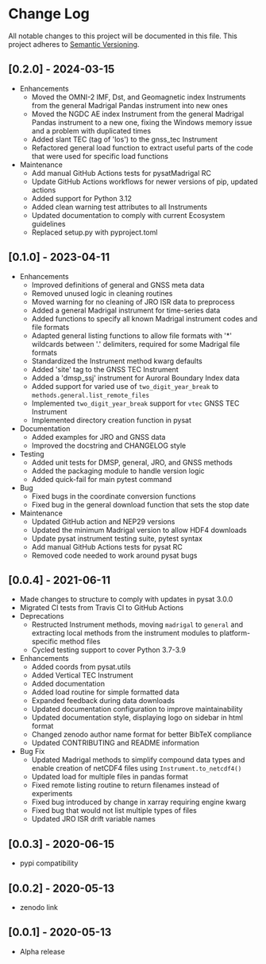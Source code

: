 Change Log
==========
All notable changes to this project will be documented in this file.
This project adheres to [Semantic Versioning](https://semver.org/).

[0.2.0] - 2024-03-15
--------------------
* Enhancements
  * Moved the OMNI-2 IMF, Dst, and Geomagnetic index Instruments from the
    general Madrigal Pandas instrument into new ones
  * Moved the NGDC AE index Instrument from the general Madrigal Pandas
    instrument to a new one, fixing the Windows memory issue and a problem
    with duplicated times
  * Added slant TEC (tag of 'los') to the gnss_tec Instrument
  * Refactored general load function to extract useful parts of the code that
    were used for specific load functions
* Maintenance
  * Add manual GitHub Actions tests for pysatMadrigal RC
  * Update GitHub Actions workflows for newer versions of pip, updated actions
  * Added support for Python 3.12
  * Added clean warning test attributes to all Instruments
  * Updated documentation to comply with current Ecosystem guidelines
  * Replaced setup.py with pyproject.toml

[0.1.0] - 2023-04-11
--------------------
* Enhancements
   * Improved definitions of general and GNSS meta data
   * Removed unused logic in cleaning routines
   * Moved warning for no cleaning of JRO ISR data to preprocess
   * Added a general Madrigal instrument for time-series data
   * Added functions to specify all known Madrigal instrument codes and
     file formats
   * Adapted general listing functions to allow file formats with '*' wildcards
     between '.' delimiters, required for some Madrigal file formats
   * Standardized the Instrument method kwarg defaults
   * Added 'site' tag to the GNSS TEC Instrument
   * Added a 'dmsp_ssj' instrument for Auroral Boundary Index data
   * Added support for varied use of `two_digit_year_break` to
     `methods.general.list_remote_files`
   * Implemented `two_digit_year_break` support for `vtec` GNSS TEC Instrument
   * Implemented directory creation function in pysat
* Documentation
   * Added examples for JRO and GNSS data
   * Improved the docstring and CHANGELOG style
* Testing
   * Added unit tests for DMSP, general, JRO, and GNSS methods
   * Added the packaging module to handle version logic
   * Added quick-fail for main pytest command
* Bug
   * Fixed bugs in the coordinate conversion functions
   * Fixed bug in the general download function that sets the stop date
* Maintenance
   * Updated GitHub action and NEP29 versions
   * Updated the minimum Madrigal version to allow HDF4 downloads
   * Update pysat instrument testing suite, pytest syntax
   * Add manual GitHub Actions tests for pysat RC
   * Removed code needed to work around pysat bugs

[0.0.4] - 2021-06-11
--------------------
* Made changes to structure to comply with updates in pysat 3.0.0
* Migrated CI tests from Travis CI to GitHub Actions
* Deprecations
  * Restructed Instrument methods, moving `madrigal` to `general` and extracting
    local methods from the instrument modules to platform-specific method files
  * Cycled testing support to cover Python 3.7-3.9
* Enhancements
  * Added coords from pysat.utils
  * Added Vertical TEC Instrument
  * Added documentation
  * Added load routine for simple formatted data
  * Expanded feedback during data downloads
  * Updated documentation configuration to improve maintainability
  * Updated documentation style, displaying logo on sidebar in html format
  * Changed zenodo author name format for better BibTeX compliance
  * Updated CONTRIBUTING and README information
* Bug Fix
  * Updated Madrigal methods to simplify compound data types and enable
    creation of netCDF4 files using `Instrument.to_netcdf4()`
  * Updated load for multiple files in pandas format
  * Fixed remote listing routine to return filenames instead of experiments
  * Fixed bug introduced by change in xarray requiring engine kwarg
  * Fixed bug that would not list multiple types of files
  * Updated JRO ISR drift variable names

[0.0.3] - 2020-06-15
--------------------
* pypi compatibility

[0.0.2] - 2020-05-13
--------------------
* zenodo link

[0.0.1] - 2020-05-13
--------------------
* Alpha release
